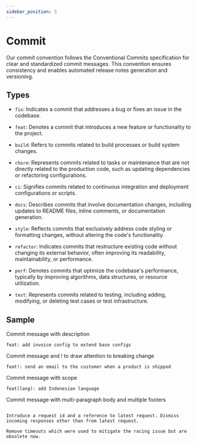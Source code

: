 ```yaml
---
sidebar_position: 3
---
```


# Commit

Our commit convention follows the Conventional Commits specification for clear and standardized commit messages. This convention ensures consistency and enables automated release notes generation and versioning.

## Types

-   `fix`: Indicates a commit that addresses a bug or fixes an issue in the codebase.

-   `feat`: Denotes a commit that introduces a new feature or functionality to the project.

-   `build`: Refers to commits related to build processes or build system changes.

-   `chore`: Represents commits related to tasks or maintenance that are not directly related to the production code, such as updating dependencies or refactoring configurations.

-   `ci`: Signifies commits related to continuous integration and deployment configurations or scripts.

-   `docs`: Describes commits that involve documentation changes, including updates to README files, inline comments, or documentation generation.

-   `style`: Reflects commits that exclusively address code styling or formatting changes, without altering the code's functionality.

-   `refactor`: Indicates commits that restructure existing code without changing its external behavior, often improving its readability, maintainability, or performance.

-   `perf`: Denotes commits that optimize the codebase's performance, typically by improving algorithms, data structures, or resource utilization.

-   `test`: Represents commits related to testing, including adding, modifying, or deleting test cases or test infrastructure.

## Sample

Commit message with description

```
feat: add invoice config to extend base configs
```

Commit message and ! to draw attention to breaking change

```
feat!: send an email to the customer when a product is shipped
```

Commit message with scope

```
feat(lang): add Indonesian language
```

Commit message with multi-paragraph body and multiple footers

```fix: prevent racing of requests

Introduce a request id and a reference to latest request. Dismiss
incoming responses other than from latest request.

Remove timeouts which were used to mitigate the racing issue but are
obsolete now.
```

